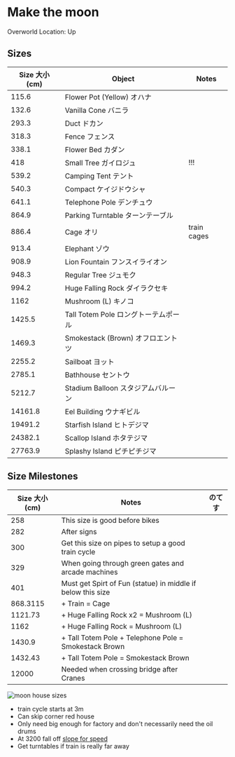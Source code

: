# Make the moon

Overworld Location: Up

Sizes
---
| Size 大小 (cm) | Object                               | Notes       |
| -------------- | ------------------------------------ | ----------- |
| 115.6          | Flower Pot (Yellow) オハナ           |             |
| 132.6          | Vanilla Cone バニラ                  |             |
| 293.3          | Duct ドカン                          |             |
| 318.3          | Fence フェンス                       |             |
| 338.1          | Flower Bed カダン                    |             |
| 418            | Small Tree ガイロジュ                | !!!         |
| 539.2          | Camping Tent テント                  |             |
| 540.3          | Compact ケイジドウシャ               |             |
| 641.1          | Telephone Pole デンチュウ            |             |
| 864.9          | Parking Turntable ターンテーブル     |             |
| 886.4          | Cage オリ                            | train cages |
| 913.4          | Elephant ゾウ                        |             |
| 908.9          | Lion Fountain フンスイライオン       |             |
| 948.3          | Regular Tree ジュモク                |             |
| 994.2          | Huge Falling Rock ダイラクセキ       |             |
| 1162           | Mushroom (L) キノコ                  |             |
| 1425.5         | Tall Totem Pole ロングトーテムポール |             |
| 1469.3         | Smokestack (Brown) オフロエントツ    |             |
| 2255.2         | Sailboat ヨット                      |             |
| 2785.1         | Bathhouse セントウ                   |             |
| 5212.7         | Stadium Balloon スタジアムバルーン   |             |
| 14161.8        | Eel Building ウナギビル              |             |
| 19491.2        | Starfish Island ヒトデジマ           |             |
| 24382.1        | Scallop Island ホタテジマ            |             |
| 27763.9        | Splashy Island ピチピチジマ          |             |

Size Milestones
---
| Size 大小 (cm) | Notes                                                       | のてす |
| -------------- | ----------------------------------------------------------- | ------ |
| 258            | This size is good before bikes                              |        |
| 282            | After signs                                                 |        |
| 300            | Get this size on pipes to setup a good train cycle          |        |
| 329            | When going through green gates and arcade machines          |        |
| 401            | Must get Spirt of Fun (statue) in middle if below this size |        |
| 868.3115       | + Train = Cage                                              |        |
| 1121.73        | + Huge Falling Rock x2 = Mushroom (L)                       |        |
| 1162           | + Huge Falling Rock = Mushroom (L)                          |        |
| 1430.9         | + Tall Totem Pole + Telephone Pole = Smokestack Brown       |        |
| 1432.43        | + Tall Totem Pole = Smokestack Brown                        |        |
| 12000          | Needed when crossing bridge after Cranes                    |        |

![moon house sizes](https://media.discordapp.net/attachments/232269732735221760/735598820926291978/moonhouses.png?width=999&height=510)

- train cycle starts at 3m
- Can skip corner red house
- Only need big enough for factory and don't necessarily need the oil drums
- At 3200 fall off [slope for speed](https://clips.twitch.tv/RoughPiercingChamoisSuperVinlin-bEkIhEZXIOKjk8KS)
- Get turntables if train is really far away
